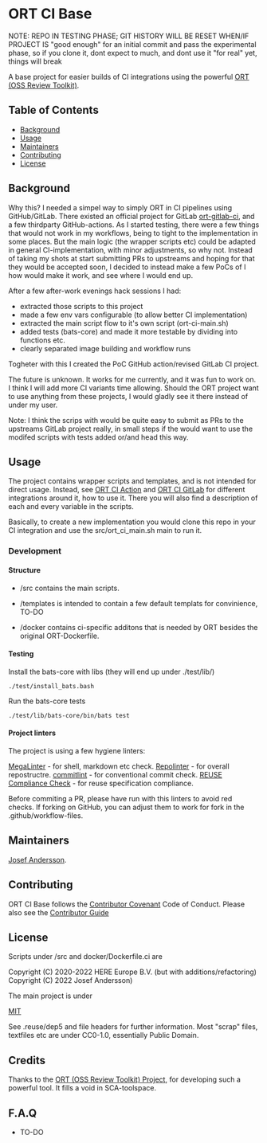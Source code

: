 <!--
SPDX-FileCopyrightText: 2022 Josef Andersson

SPDX-License-Identifier: CC0-1.0
-->

# ORT CI Base

NOTE: REPO IN TESTING PHASE; GIT HISTORY WILL BE RESET WHEN/IF PROJECT IS   "good enough" for an initial commit and pass the experimental phase, so if you clone it, dont expect to much, and dont use it "for real" yet, things will break

A base project for easier builds of CI integrations using the powerful [ORT (OSS Review Toolkit)](https://github.com/oss-review-toolkit/ort).

## Table of Contents

- [Background](#background)
- [Usage](#usage)
- [Maintainers](#maintainers)
- [Contributing](#contributing)
- [License](#license)

## Background

Why this? I needed a simpel way to simply ORT in CI pipelines using GitHub/GitLab.
There existed an official project for GitLab [ort-gitlab-ci](https://github.com/oss-review-toolkit/ort-gitlab-ci), and a few thirdparty GitHub-actions.
As I started testing, there were a few things that would not work in my workflows, being to tight to the implementation in some places.
But the main logic (the wrapper scripts etc) could be adapted in general CI-implementation, with minor adjustments, so why not.
Instead of taking my shots at start submitting PRs to upstreams and hoping for that they would be accepted soon, I decided to instead make a few PoCs of I how would make it work, and see where I would end up.

After a few after-work evenings hack sessions I had:
* extracted those scripts to this project
* made a few env vars configurable (to allow better CI implementation)
* extracted the main script flow to it's own script (ort-ci-main.sh)
* added tests (bats-core) and made it more testable by dividing into functions etc.
* clearly separated image building and workflow runs

Togheter with this I created the PoC GitHub action/revised GitLab CI project.

The future is unknown. It works for me currently, and it was fun to work on. I think I will add more CI variants time allowing. Should the ORT project want to use anything from these projects, I would gladly see it there instead of under my user.

Note: I think the scrips with would be quite easy to submit as PRs to the upstreams GitLab project really, in small steps if the would want to use the modifed scripts with tests added or/and head this way.

## Usage

The project contains wrapper scripts and templates, and is not intended for direct usage.
Instead, see [ORT CI Action](https://github.com/janderssonse/ort-ci-action) and [ORT CI GitLab](https://github.com/janderssonse/ort-ci-gitlab) for different integrations around it, how to use it.
There you will also find a description of each and every variable in the scripts.

Basically, to create a new implementation you would clone this repo in your CI integration and use the src/ort_ci_main.sh main to run it.


### Development

#### Structure

- /src contains the main scripts.

- /templates is intended to contain a few default templats for convinience, TO-DO

- /docker contains ci-specific additons that is needed by ORT besides the original ORT-Dockerfile.

#### Testing

Install the bats-core with libs (they will end up under ./test/lib/)

```console
./test/install_bats.bash

```

Run the bats-core tests

```console
./test/lib/bats-core/bin/bats test 

```

#### Project linters

The project is using a few hygiene linters:

[MegaLinter](https://megalinter.github.io/latest/) - for shell, markdown etc check.
[Repolinter](https://github.com/todogroup/repolinter) - for overall repostructre.
[commitlint](https://github.com/conventional-changelog/commitlint) - for conventional commit check.
[REUSE Compliance Check](https://github.com/fsfe/reuse-action) - for reuse specification compliance.

Before commiting a PR, please have run with this linters to avoid red checks. If forking on GitHub, you can adjust them to work for fork in the .github/workflow-files.

## Maintainers

[Josef Andersson](https://github.com/janderssonse).

## Contributing

ORT CI Base follows the [Contributor Covenant](http://contributor-covenant.org/version/1/3/0/) Code of Conduct.
Please also see the [Contributor Guide](docs/CONTRIBUTING.adoc)


## License

Scripts under /src and docker/Dockerfile.ci are

Copyright (C) 2020-2022 HERE Europe B.V.
(but with additions/refactoring)
Copyright (C) 2022 Josef Andersson)

The main project is under

[MIT](LICENSE)

See .reuse/dep5 and file headers for further information.
Most "scrap" files, textfiles etc are under CC0-1.0, essentially Public Domain.

## Credits

Thanks to the [ORT (OSS Review Toolkit) Project](https://github.com/oss-review-toolkit/ort), for developing such a powerful tool. It fills a void in SCA-toolspace.

## F.A.Q

* TO-DO


